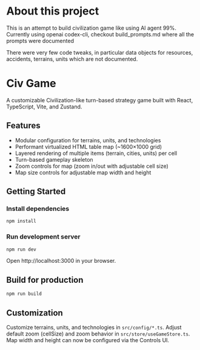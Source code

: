 # About this project
This is an attempt to build civilization game like using AI agent 99%. Currently using openai codex-cli, checkout build_prompts.md where all the prompts were documented

There were very few code tweaks, in particular data objects for resources, accidents, terrains, units which are not documented.

# Civ Game
A customizable Civilization-like turn-based strategy game built with React, TypeScript, Vite, and Zustand.

## Features

- Modular configuration for terrains, units, and technologies
- Performant virtualized HTML table map (~1600×1000 grid)
- Layered rendering of multiple items (terrain, cities, units) per cell
- Turn-based gameplay skeleton
- Zoom controls for map (zoom in/out with adjustable cell size)
- Map size controls for adjustable map width and height

## Getting Started

### Install dependencies

```bash
npm install
```

### Run development server

```bash
npm run dev
```

Open http://localhost:3000 in your browser.

## Build for production

```bash
npm run build
```

## Customization

Customize terrains, units, and technologies in `src/config/*.ts`. Adjust default zoom (cellSize) and zoom behavior in `src/store/useGameStore.ts`. Map width and height can now be configured via the Controls UI.
